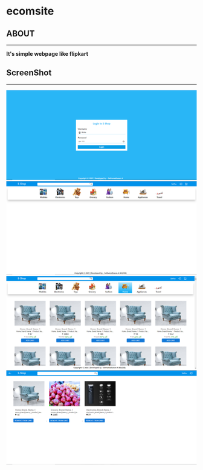 # ecomsite

<h2>ABOUT</h2>
<hr>

<b>It's simple webpage like flipkart<b>
  
 <h2>ScreenShot</h2>
  <hr>
  <img src=./1.png>
  <img src=./2.png>
  <img src=./3.png>
  <img src=./4.png>
